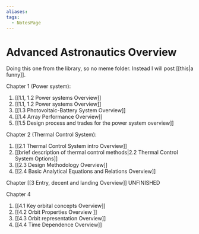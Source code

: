 ```yaml
---
aliases: 
tags:
  - NotesPage
---
```


# Advanced Astronautics Overview

Doing this one from the library, so no meme folder. Instead I will post [[this|a funny]].

Chapter 1 (Power system):
1) [[1.1, 1.2 Power systems Overview]]
2) [[1.1, 1.2 Power systems Overview]]
3) [[1.3 Photovoltaic-Battery System Overview]]
4) [[1.4 Array Performance Overview]]
5) [[1.5 Design process and trades for the power system overview]]

Chapter 2 (Thermal Control System):
1) [[2.1 Thermal Control System intro Overview]]
2) [[brief description of thermal control methods|2.2 Thermal Control System Options]]
3) [[2.3 Design Methodology Overview]]
4) [[2.4 Basic Analytical Equations and Relations Overview]]

Chapter [[3 Entry, decent and landing Overview]] UNFINISHED

Chapter 4
1) [[4.1 Key orbital concepts Overview]]
2) [[4.2 Orbit Properties Overview ]]
3) [[4.3 Orbit representation Overview]]
4) [[4.4 Time Dependence Overview]]

